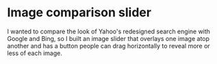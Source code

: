 # Image comparison slider

I wanted to compare the look of Yahoo's redesigned search engine with Google and Bing, so I built an image slider that overlays one image atop another and has a button people can drag horizontally to reveal more or less of each image.
